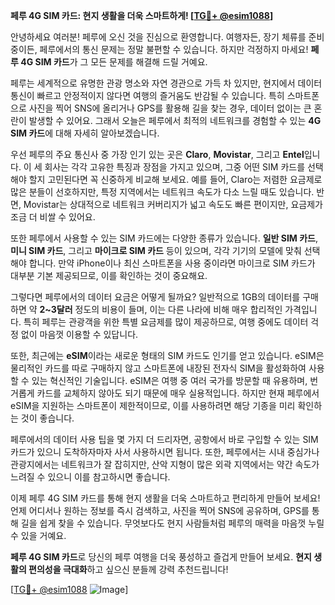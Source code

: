 **페루 4G SIM 카드: 현지 생활을 더욱 스마트하게! [[TG💪+ @esim1088](https://t.me/s/esim1088)]**

안녕하세요 여러분! 페루에 오신 것을 진심으로 환영합니다. 여행자든, 장기 체류를 준비 중이든, 페루에서의 통신 문제는 정말 불편할 수 있습니다. 하지만 걱정하지 마세요! **페루 4G SIM 카드**가 그 모든 문제를 해결해 드릴 거예요.

페루는 세계적으로 유명한 관광 명소와 자연 경관으로 가득 차 있지만, 현지에서 데이터 통신이 빠르고 안정적이지 않다면 여행의 즐거움도 반감될 수 있습니다. 특히 스마트폰으로 사진을 찍어 SNS에 올리거나 GPS를 활용해 길을 찾는 경우, 데이터 없이는 큰 혼란이 발생할 수 있어요. 그래서 오늘은 페루에서 최적의 네트워크를 경험할 수 있는 **4G SIM 카드**에 대해 자세히 알아보겠습니다.

우선 페루의 주요 통신사 중 가장 인기 있는 곳은 **Claro**, **Movistar**, 그리고 **Entel**입니다. 이 세 회사는 각각 고유한 특징과 장점을 가지고 있으며, 그중 어떤 SIM 카드를 선택해야 할지 고민된다면 꼭 신중하게 비교해 보세요. 예를 들어, Claro는 저렴한 요금제로 많은 분들이 선호하지만, 특정 지역에서는 네트워크 속도가 다소 느릴 때도 있습니다. 반면, Movistar는 상대적으로 네트워크 커버리지가 넓고 속도도 빠른 편이지만, 요금제가 조금 더 비쌀 수 있어요.

또한 페루에서 사용할 수 있는 SIM 카드에는 다양한 종류가 있습니다. **일반 SIM 카드**, **미니 SIM 카드**, 그리고 **마이크로 SIM 카드** 등이 있으며, 각각 기기의 모델에 맞춰 선택해야 합니다. 만약 iPhone이나 최신 스마트폰을 사용 중이라면 마이크로 SIM 카드가 대부분 기본 제공되므로, 이를 확인하는 것이 중요해요.

그렇다면 페루에서의 데이터 요금은 어떻게 될까요? 일반적으로 1GB의 데이터를 구매하면 약 **2~3달러** 정도의 비용이 들며, 이는 다른 나라에 비해 매우 합리적인 가격입니다. 특히 페루는 관광객을 위한 특별 요금제를 많이 제공하므로, 여행 중에도 데이터 걱정 없이 마음껏 이용할 수 있답니다.

또한, 최근에는 **eSIM**이라는 새로운 형태의 SIM 카드도 인기를 얻고 있습니다. eSIM은 물리적인 카드를 따로 구매하지 않고 스마트폰에 내장된 전자식 SIM을 활성화하여 사용할 수 있는 혁신적인 기술입니다. eSIM은 여행 중 여러 국가를 방문할 때 유용하며, 번거롭게 카드를 교체하지 않아도 되기 때문에 매우 실용적입니다. 하지만 현재 페루에서 eSIM을 지원하는 스마트폰이 제한적이므로, 이를 사용하려면 해당 기종을 미리 확인하는 것이 좋습니다.

페루에서의 데이터 사용 팁을 몇 가지 더 드리자면, 공항에서 바로 구입할 수 있는 SIM 카드가 있으니 도착하자마자 사서 사용하시면 됩니다. 또한, 페루에서는 시내 중심가나 관광지에서는 네트워크가 잘 잡히지만, 산악 지형이 많은 외곽 지역에서는 약간 속도가 느려질 수 있으니 이를 참고하시면 좋습니다.

이제 페루 4G SIM 카드를 통해 현지 생활을 더욱 스마트하고 편리하게 만들어 보세요! 언제 어디서나 원하는 정보를 즉시 검색하고, 사진을 찍어 SNS에 공유하며, GPS를 통해 길을 쉽게 찾을 수 있습니다. 무엇보다도 현지 사람들처럼 페루의 매력을 마음껏 누릴 수 있을 거예요.

**페루 4G SIM 카드**로 당신의 페루 여행을 더욱 풍성하고 즐겁게 만들어 보세요. **현지 생활의 편의성을 극대화**하고 싶으신 분들께 강력 추천드립니다! 

[[TG💪+ @esim1088](https://t.me/s/esim1088) ![Image](https://i.postimg.cc/Y0z9fWf4/image.png)]